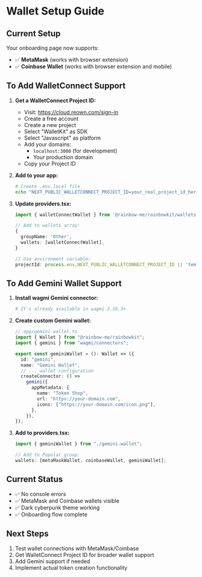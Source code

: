 # Wallet Setup Guide

## Current Setup

Your onboarding page now supports:

- ✅ **MetaMask** (works with browser extension)
- ✅ **Coinbase Wallet** (works with browser extension and mobile)

## To Add WalletConnect Support

1. **Get a WalletConnect Project ID:**

   - Visit: https://cloud.reown.com/sign-in
   - Create a free account
   - Create a new project
   - Select "WalletKit" as SDK
   - Select "Javascript" as platform
   - Add your domains:
     - `localhost:3000` (for development)
     - Your production domain
   - Copy your Project ID

2. **Add to your app:**

   ```bash
   # Create .env.local file
   echo "NEXT_PUBLIC_WALLETCONNECT_PROJECT_ID=your_real_project_id_here" > .env.local
   ```

3. **Update providers.tsx:**

   ```typescript
   import { walletConnectWallet } from '@rainbow-me/rainbowkit/wallets'

   // Add to wallets array:
   {
     groupName: 'Other',
     wallets: [walletConnectWallet],
   }

   // Use environment variable:
   projectId: process.env.NEXT_PUBLIC_WALLETCONNECT_PROJECT_ID || 'temp-project-id'
   ```

## To Add Gemini Wallet Support

1. **Install wagmi Gemini connector:**

   ```bash
   # It's already available in wagmi 2.16.3+
   ```

2. **Create custom Gemini wallet:**

   ```typescript
   // app/gemini-wallet.ts
   import { Wallet } from "@rainbow-me/rainbowkit";
   import { gemini } from "wagmi/connectors";

   export const geminiWallet = (): Wallet => ({
     id: "gemini",
     name: "Gemini Wallet",
     // ... wallet configuration
     createConnector: () =>
       gemini({
         appMetadata: {
           name: "Token Shop",
           url: "https://your-domain.com",
           icons: ["https://your-domain.com/icon.png"],
         },
       }),
   });
   ```

3. **Add to providers.tsx:**

   ```typescript
   import { geminiWallet } from "./gemini-wallet";

   // Add to Popular group:
   wallets: [metaMaskWallet, coinbaseWallet, geminiWallet];
   ```

## Current Status

- ✅ No console errors
- ✅ MetaMask and Coinbase wallets visible
- ✅ Dark cyberpunk theme working
- ✅ Onboarding flow complete

## Next Steps

1. Test wallet connections with MetaMask/Coinbase
2. Get WalletConnect Project ID for broader wallet support
3. Add Gemini support if needed
4. Implement actual token creation functionality
